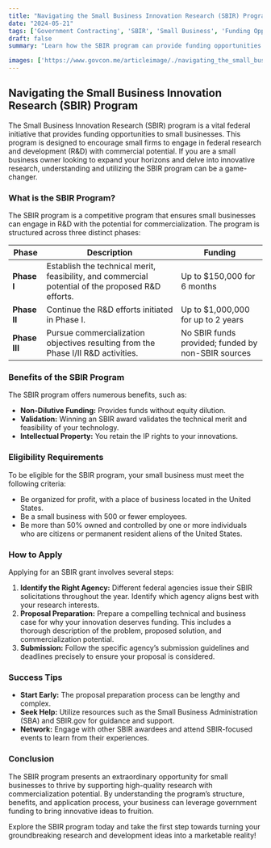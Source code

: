 ```yaml
---
title: "Navigating the Small Business Innovation Research (SBIR) Program"
date: "2024-05-21"
tags: ['Government Contracting', 'SBIR', 'Small Business', 'Funding Opportunities', 'Federal Research', 'Commercialization', 'Innovation', 'R&D', 'Grants']
draft: false
summary: "Learn how the SBIR program can provide funding opportunities for small businesses to engage in federal research and development with commercialization potential."

images: ['https://www.govcon.me/articleimage/./navigating_the_small_business_innovation_research_sbir_program.webp']
---
```


## Navigating the Small Business Innovation Research (SBIR) Program

The Small Business Innovation Research (SBIR) program is a vital federal initiative that provides funding opportunities to small businesses. This program is designed to encourage small firms to engage in federal research and development (R&D) with commercial potential. If you are a small business owner looking to expand your horizons and delve into innovative research, understanding and utilizing the SBIR program can be a game-changer. 

### **What is the SBIR Program?**

The SBIR program is a competitive program that ensures small businesses can engage in R&D with the potential for commercialization. The program is structured across three distinct phases:

| Phase | Description | Funding |
|-------|-------------|---------|
| **Phase I** | Establish the technical merit, feasibility, and commercial potential of the proposed R&D efforts. | Up to $150,000 for 6 months |
| **Phase II** | Continue the R&D efforts initiated in Phase I. | Up to $1,000,000 for up to 2 years |
| **Phase III** | Pursue commercialization objectives resulting from the Phase I/II R&D activities. | No SBIR funds provided; funded by non-SBIR sources |

### **Benefits of the SBIR Program**

The SBIR program offers numerous benefits, such as:

- **Non-Dilutive Funding:** Provides funds without equity dilution.
- **Validation:** Winning an SBIR award validates the technical merit and feasibility of your technology.
- **Intellectual Property:** You retain the IP rights to your innovations.

### **Eligibility Requirements**

To be eligible for the SBIR program, your small business must meet the following criteria:

- Be organized for profit, with a place of business located in the United States.
- Be a small business with 500 or fewer employees.
- Be more than 50% owned and controlled by one or more individuals who are citizens or permanent resident aliens of the United States.

### **How to Apply**

Applying for an SBIR grant involves several steps:

1. **Identify the Right Agency:** Different federal agencies issue their SBIR solicitations throughout the year. Identify which agency aligns best with your research interests.
2. **Proposal Preparation:** Prepare a compelling technical and business case for why your innovation deserves funding. This includes a thorough description of the problem, proposed solution, and commercialization potential.
3. **Submission:** Follow the specific agency’s submission guidelines and deadlines precisely to ensure your proposal is considered.

### **Success Tips**

- **Start Early:** The proposal preparation process can be lengthy and complex.
- **Seek Help:** Utilize resources such as the Small Business Administration (SBA) and SBIR.gov for guidance and support.
- **Network:** Engage with other SBIR awardees and attend SBIR-focused events to learn from their experiences.

### **Conclusion**

The SBIR program presents an extraordinary opportunity for small businesses to thrive by supporting high-quality research with commercialization potential. By understanding the program’s structure, benefits, and application process, your business can leverage government funding to bring innovative ideas to fruition.

Explore the SBIR program today and take the first step towards turning your groundbreaking research and development ideas into a marketable reality!
```
